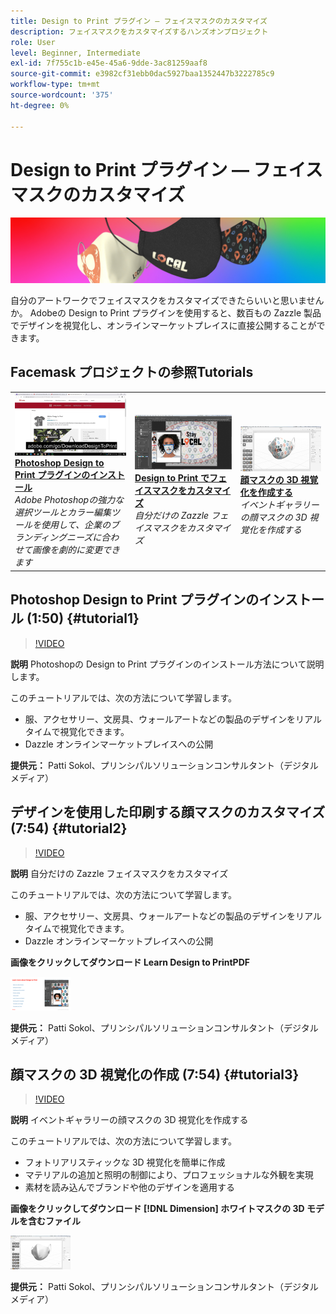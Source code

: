 ```yaml
---
title: Design to Print プラグイン — フェイスマスクのカスタマイズ
description: フェイスマスクをカスタマイズするハンズオンプロジェクト
role: User
level: Beginner, Intermediate
exl-id: 7f755c1b-e45e-45a6-9dde-3ac81259aaf8
source-git-commit: e3982cf31ebb0dac5927baa1352447b3222785c9
workflow-type: tm+mt
source-wordcount: '375'
ht-degree: 0%

---
```


# Design to Print プラグイン — フェイスマスクのカスタマイズ

![チュートリアルヒーロー画像](../assets/faceMaskSplash.jpg)

自分のアートワークでフェイスマスクをカスタマイズできたらいいと思いませんか。 Adobeの Design to Print プラグインを使用すると、数百もの Zazzle 製品でデザインを視覚化し、オンラインマーケットプレイスに直接公開することができます。

## Facemask プロジェクトの参照Tutorials

<table style="table-layout:fixed">
<tr>
 <td>
   <a href="handsonproject.md#tutorial1">
      <img alt="Photoshop Design to Print プラグインのインストール" src="../assets/d2p_install_sokol_thumbnail.jpg" />
   </a>
    <div>
   <a href="handsonproject.md#tutorial1"><strong>Photoshop Design to Print プラグインのインストール</strong></a>
    </div>
    <em>Adobe Photoshopの強力な選択ツールとカラー編集ツールを使用して、企業のブランディングニーズに合わせて画像を劇的に変更できます</em>
    <br>
  </td>
  <td>
    <a href="handsonproject.md#tutorial2">
        <img alt="Design to Print でフェイスマスクをカスタマイズ" src="../assets/d2p_faceMask_sokol_thumbnail.jpg" />
    </a>
    <div>
    <a href="handsonproject.md#tutorial2"><strong>Design to Print でフェイスマスクをカスタマイズ</strong></a>
    </div>
    <em>自分だけの Zazzle フェイスマスクをカスタマイズ</em>
    <br>
  </td>
  <td>
    <a href="handsonproject.md#tutorial3">
      <img alt="顔マスクの 3D 視覚化を作成する" src="../assets/DN_faceMaskShare_sokol_thumbnail.jpg" />
   </a>
    <div>
   <a href="handsonproject.md#tutorial3"><strong>顔マスクの 3D 視覚化を作成する</strong></a>
    </div>
    <em>イベントギャラリーの顔マスクの 3D 視覚化を作成する</em>
    <br>
  </td>
</tr>
</table>

## Photoshop Design to Print プラグインのインストール (1:50) {#tutorial1}

>[!VIDEO](https://video.tv.adobe.com/v/327096?hidetitle=true)

**説明**
Photoshopの Design to Print プラグインのインストール方法について説明します。

このチュートリアルでは、次の方法について学習します。
* 服、アクセサリー、文房具、ウォールアートなどの製品のデザインをリアルタイムで視覚化できます。
* Dazzle オンラインマーケットプレイスへの公開

**提供元：**
Patti Sokol、プリンシパルソリューションコンサルタント（デジタルメディア）

## デザインを使用した印刷する顔マスクのカスタマイズ (7:54) {#tutorial2}

>[!VIDEO](https://video.tv.adobe.com/v/327097?hidetitle=true)

**説明**
自分だけの Zazzle フェイスマスクをカスタマイズ

このチュートリアルでは、次の方法について学習します。
* 服、アクセサリー、文房具、ウォールアートなどの製品のデザインをリアルタイムで視覚化できます。
* Dazzle オンラインマーケットプレイスへの公開

**画像をクリックしてダウンロード Learn Design to PrintPDF**

[![ 印刷するデザインについて ](../assets/LearnDesigntoPrint_96.png)](../assets/LearnDesigntoPrint.pdf)

**提供元：**
Patti Sokol、プリンシパルソリューションコンサルタント（デジタルメディア）

## 顔マスクの 3D 視覚化の作成 (7:54) {#tutorial3}

>[!VIDEO](https://video.tv.adobe.com/v/327098?hidetitle=true)

**説明**
イベントギャラリーの顔マスクの 3D 視覚化を作成する

このチュートリアルでは、次の方法について学習します。
* フォトリアリスティックな 3D 視覚化を簡単に作成
* マテリアルの追加と照明の制御により、プロフェッショナルな外観を実現
* 素材を読み込んでブランドや他のデザインを適用する

**画像をクリックしてダウンロード [!DNL Dimension] ホワイトマスクの 3D モデルを含むファイル**

[![比較画像](../assets/whitemask_96.png)](https://stock.adobe.com/search/3d-assets?load_type=search&amp;native_visual_search=&amp;similar_content_id=&amp;is_recent_search=&amp;search_type=usertyped&amp;k=face+mask&amp;asset_id=324075591)

**提供元：**
Patti Sokol、プリンシパルソリューションコンサルタント（デジタルメディア）
